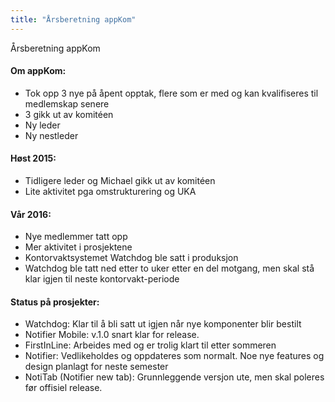 ```yaml
---
title: "Årsberetning appKom"
---
```


Årsberetning appKom

#### Om appKom:
- Tok opp 3 nye på åpent opptak, flere som er med og kan kvalifiseres til medlemskap senere
- 3 gikk ut av komitéen
- Ny leder
- Ny nestleder

#### Høst 2015:
- Tidligere leder og Michael gikk ut av komitéen
- Lite aktivitet pga omstrukturering og UKA

#### Vår 2016:
- Nye medlemmer tatt opp
- Mer aktivitet i prosjektene
- Kontorvaktsystemet Watchdog ble satt i produksjon
- Watchdog ble tatt ned etter to uker etter en del motgang, men skal stå klar igjen til neste kontorvakt-periode

#### Status på prosjekter:
- Watchdog: Klar til å bli satt ut igjen når nye komponenter blir bestilt
- Notifier Mobile: v.1.0 snart klar for release.
- FirstInLine: Arbeides med og er trolig klart til etter sommeren
- Notifier: Vedlikeholdes og oppdateres som normalt. Noe nye features og design planlagt for neste semester
- NotiTab (Notifier new tab): Grunnleggende versjon ute, men skal poleres før offisiel release.
